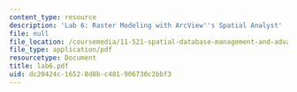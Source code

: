 ```yaml
---
content_type: resource
description: 'Lab 6: Raster Modeling with ArcView''s Spatial Analyst'
file: null
file_location: /coursemedia/11-521-spatial-database-management-and-advanced-geographic-information-systems-spring-2003/dc20424c16528d8bc481906730c2bbf3_lab6.pdf
file_type: application/pdf
resourcetype: Document
title: lab6.pdf
uid: dc20424c-1652-8d8b-c481-906730c2bbf3
---
```

